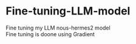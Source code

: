 # Fine-tuning-LLM-model
Fine tuning my LLM nous-hermes2 model
<br>
Fine tuning is doone using Gradient 
<br>
